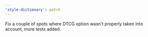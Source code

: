 ```yaml
---
'style-dictionary': patch
---
```


Fix a couple of spots where DTCG option wasn't properly taken into account, more tests added.

